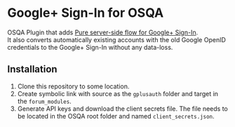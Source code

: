 Google+ Sign-In for OSQA
========================

OSQA Plugin that adds [Pure server-side flow for Google+ Sign-In](https://developers.google.com/+/web/signin/redirect-uri-flow).  
It also converts automatically existing accounts with the old Google OpenID credentials to the Google+ Sign-In without any data-loss.

Installation
------------

1. Clone this repository to some location.
2. Create symbolic link with source as the `gplusauth` folder and target in the `forum_modules`.
3. Generate API keys and download the client secrets file. The file needs to be located in the OSQA root folder and named `client_secrets.json`.
